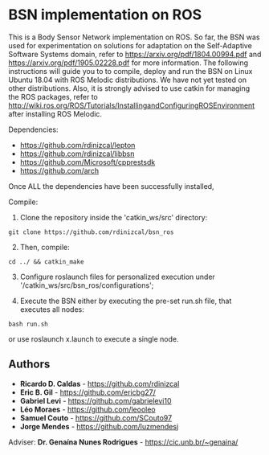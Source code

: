 # BSN implementation on ROS

This is a Body Sensor Network implementation on ROS. So far, the BSN was used for experimentation on solutions for adaptation on the Self-Adaptive Software Systems domain, refer to https://arxiv.org/pdf/1804.00994.pdf and https://arxiv.org/pdf/1905.02228.pdf for more information.  The following instructions will guide you to to compile, deploy and run the BSN on Linux Ubuntu 18.04 with ROS Melodic distributions. We have not yet tested on other distributions. Also, it is strongly advised to use catkin for managing the ROS packages, refer to http://wiki.ros.org/ROS/Tutorials/InstallingandConfiguringROSEnvironment after installing ROS Melodic.

Dependencies:
* https://github.com/rdinizcal/lepton
* https://github.com/rdinizcal/libbsn
* https://github.com/Microsoft/cpprestsdk
* https://github.com/arch

Once ALL the dependencies have been successfully installed,

Compile:

1. Clone the repository inside the 'catkin_ws/src' directory:
```
git clone https://github.com/rdinizcal/bsn_ros
``` 

2. Then, compile:
```
cd ../ && catkin_make
``` 

3. Configure roslaunch files for personalized execution under '/catkin_ws/src/bsn_ros/configurations';

4. Execute the BSN either by executing the pre-set run.sh file, that executes all nodes:
```
bash run.sh
``` 
or use roslaunch x.launch to execute a single node.

## Authors

* **Ricardo D. Caldas** - https://github.com/rdinizcal
* **Eric B. Gil** - https://github.com/ericbg27/
* **Gabriel Levi** - https://github.com/gabrielevi10
* **Léo Moraes** - https://github.com/leooleo 
* **Samuel Couto** - https://github.com/SCouto97
* **Jorge Mendes** - https://github.com/luzmendesj 

Adviser: **Dr. Genaína Nunes Rodrigues** - https://cic.unb.br/~genaina/
